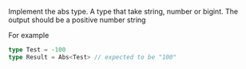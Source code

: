 Implement the abs type. A type that take string, number or bigint. The output should be a positive number string

For example
  
  ```ts
  type Test = -100
  type Result = Abs<Test> // expected to be "100"
  ```
